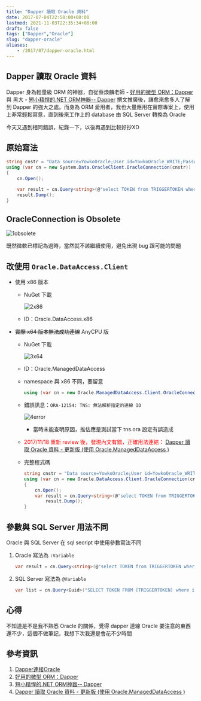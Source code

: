 ```yaml
---
title: "Dapper 讀取 Oracle 資料"
date: 2017-07-04T22:58:00+08:00
lastmod: 2021-11-03T22:35:34+08:00
draft: false
tags: ["Dapper","Oracle"]
slug: "dapper-oracle"
aliases:
    - /2017/07/dapper-oracle.html
---
```

## Dapper 讀取 Oracle 資料

Dapper 身為輕量級 ORM 的神器，自從蔡煥麟老師 - [好用的微型 ORM：Dapper](http://www.huanlintalk.com/2014/03/a-micro-orm-dapper.html) 與 黑大 - [短小精悍的.NET ORM神器-- Dapper](http://blog.darkthread.net/post-2014-05-15-dapper.aspx) 撰文推廣後，讓愈來愈多人了解到 Dapper 的強大之處。而身為 ORM 愛用者，我也大量應用在實際專案上，使用上非常輕鬆寫意，直到後來工作上的 database 由 SQL Server 轉換為 Oracle

今天又遇到相同錯誤，紀錄一下，以後再遇到比較好抄XD

## 原始寫法

```cs
string cnstr = "Data source=YowkoOracle;User id=YowkoOracle_WRITE;Password=password;";
using (var cn = new System.Data.OracleClient.OracleConnection(cnstr))
{
    cn.Open();

    var result = cn.Query<string>(@"select TOKEN from TRIGGERTOKEN where ISACTIVE=1 and TOKEN=:token", new { token = "3D5998FASDF4531FDSAF64A4E" }).FirstOrDefault();
    result.Dump();
}
```

## OracleConnection is Obsolete

![1obsolete](https://user-images.githubusercontent.com/3851540/27827701-29a5bed8-60eb-11e7-97b5-4a5699087c25.png)

既然微軟已標記為過時，當然就不該繼續使用，避免出現 bug 跟可能的問題

## 改使用 `Oracle.DataAccess.Client`

* 使用 x86 版本

  * NuGet 下載

    ![2x86](https://user-images.githubusercontent.com/3851540/27827703-29a8e1bc-60eb-11e7-9bdc-272133f78fc2.png)

  * ID：Oracle.DataAccess.x86

* ~~實際 x64 版本無法成功連線~~ AnyCPU 版
  * NuGet 下載

    ![3x64](https://user-images.githubusercontent.com/3851540/27827700-299f4a08-60eb-11e7-8004-2ff2c0963c96.png)

  * ID：Oracle.ManagedDataAccess
  * namespace 與 x86 不同，要留意

    ```cs
    using (var cn = new Oracle.ManagedDataAccess.Client.OracleConnection(cnstr))
    ```

  * 錯誤訊息：`ORA-12154: TNS: 無法解析指定的連線 ID`

    ![4error](https://user-images.githubusercontent.com/3851540/27827702-29a71b20-60eb-11e7-92b1-01373d547b8b.png)

    * 當時未能查明原因，推估應是測試當下 tns.ora 設定有誤造成
  * </del><span style="color:red"> 2017/11/18 重新 review 後，發現內文有錯，正確用法連結：</span> [Dapper 讀取 Oracle 資料 - 更新版 (使用 Oracle.ManagedDataAccess )](/dapper-oracle-manageddataaccess)

  * 完整程式碼

    ```cs
    string cnstr = "Data source=YowkoOracle;User id=YowkoOracle_WRITE;Password=password;";
    using (var cn = new Oracle.DataAccess.Client.OracleConnection(cnstr))
    {
        cn.Open();
        var result = cn.Query<string>(@"select TOKEN from TRIGGERTOKEN where ISACTIVE=1 and TOKEN=:token", new { token = "3D5998FASDF4531FDSAF64A4E" }).FirstOrDefault();
            result.Dump();
    }
    ```

## 參數與 SQL Server 用法不同

Oracle 與 SQL Server 在 sql secript 中使用參數寫法不同

1. Oracle 寫法為 `:Variable`

    ```cs
    var result = cn.Query<string>(@"select TOKEN from TRIGGERTOKEN where ISACTIVE=1 and TOKEN=:token", new { token = "3D5998FASDF4531FDSAF64A4E" }).FirstOrDefault();
    ```

2. SQL Server 寫法為 `@Variable`

    ```cs
    var list = cn.Query<Guid>("SELECT TOKEN FROM [TRIGGERTOKEN] where isActive=1 and token=@token", new { token = "3D5998FASDF4531FDSAF64A4E" }).FirstOrDefault();
    ```

## 心得

不知道是不是我不熟悉 Oracle 的關係，覺得 dapper 連線 Oracle 要注意的東西還不少，這個不做筆記，我想下次我還是會花不少時間

## 參考資訊

1. [Dapper連接Oracle](http://www.cnblogs.com/ushou/p/3359973.html)
2. [好用的微型 ORM：Dapper](http://www.huanlintalk.com/2014/03/a-micro-orm-dapper.html)
3. [短小精悍的.NET ORM神器-- Dapper](http://blog.darkthread.net/post-2014-05-15-dapper.aspx)
4. [Dapper 讀取 Oracle 資料 - 更新版 (使用 Oracle.ManagedDataAccess )](/dapper-oracle-manageddataaccess)
